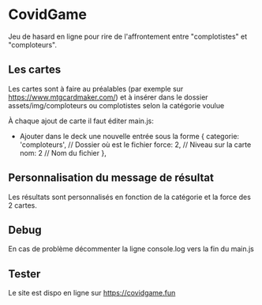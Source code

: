 # CovidGame

Jeu de hasard en ligne pour rire de l'affrontement entre "complotistes" et "comploteurs".

## Les cartes

Les cartes sont à faire au préalables (par exemple sur https://www.mtgcardmaker.com/) et à insérer dans le dossier assets/img/comploteurs ou complotistes selon la catégorie voulue

À chaque ajout de carte il faut éditer main.js:

- Ajouter dans le deck une nouvelle entrée sous la forme 
  {
    categorie: 'comploteurs', // Dossier où est le fichier
    force: 2, // Niveau sur la carte
    nom: 2 // Nom du fichier
  },

## Personnalisation du message de résultat

Les résultats sont personnalisés en fonction de la catégorie et la force des 2 cartes.

## Debug

En cas de problème décommenter la ligne console.log vers la fin du main.js

## Tester

Le site est dispo en ligne sur https://covidgame.fun
